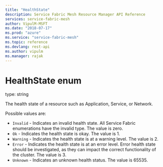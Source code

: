 ```yaml
---
title: "HealthState"
description: Service Fabric Mesh Resource Manager API Reference
services: service-fabric-mesh
author: VipulM-MSFT
ms.date: "2018-07-17"
ms.prod: "azure"
ms.service: "service-fabric-mesh"
ms.topic: reference
ms.devlang: rest-api
ms.author: vipulm
ms.manager: rajak
---
```

# HealthState enum

type: string

The health state of a resource such as Application, Service, or Network.

Possible values are: 

  - `Invalid` - Indicates an invalid health state. All Service Fabric enumerations have the invalid type. The value is zero.
  - `Ok` - Indicates the health state is okay. The value is 1.
  - `Warning` - Indicates the health state is at a warning level. The value is 2.
  - `Error` - Indicates the health state is at an error level. Error health state should be investigated, as they can impact the correct functionality of the cluster. The value is 3.
  - `Unknown` - Indicates an unknown health status. The value is 65535.

